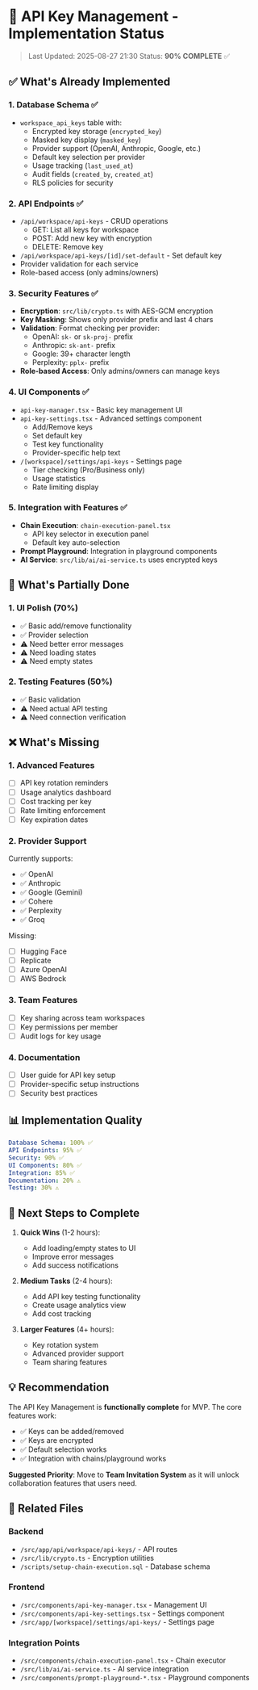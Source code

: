 # 🔑 API Key Management - Implementation Status

> Last Updated: 2025-08-27 21:30
> Status: **90% COMPLETE** ✅

## ✅ What's Already Implemented

### 1. **Database Schema** ✅
- `workspace_api_keys` table with:
  - Encrypted key storage (`encrypted_key`)
  - Masked key display (`masked_key`)
  - Provider support (OpenAI, Anthropic, Google, etc.)
  - Default key selection per provider
  - Usage tracking (`last_used_at`)
  - Audit fields (`created_by`, `created_at`)
  - RLS policies for security

### 2. **API Endpoints** ✅
- `/api/workspace/api-keys` - CRUD operations
  - GET: List all keys for workspace
  - POST: Add new key with encryption
  - DELETE: Remove key
- `/api/workspace/api-keys/[id]/set-default` - Set default key
- Provider validation for each service
- Role-based access (only admins/owners)

### 3. **Security Features** ✅
- **Encryption**: `src/lib/crypto.ts` with AES-GCM encryption
- **Key Masking**: Shows only provider prefix and last 4 chars
- **Validation**: Format checking per provider:
  - OpenAI: `sk-` or `sk-proj-` prefix
  - Anthropic: `sk-ant-` prefix
  - Google: 39+ character length
  - Perplexity: `pplx-` prefix
- **Role-based Access**: Only admins/owners can manage keys

### 4. **UI Components** ✅
- `api-key-manager.tsx` - Basic key management UI
- `api-key-settings.tsx` - Advanced settings component
  - Add/Remove keys
  - Set default key
  - Test key functionality
  - Provider-specific help text
- `/[workspace]/settings/api-keys` - Settings page
  - Tier checking (Pro/Business only)
  - Usage statistics
  - Rate limiting display

### 5. **Integration with Features** ✅
- **Chain Execution**: `chain-execution-panel.tsx`
  - API key selector in execution panel
  - Default key auto-selection
- **Prompt Playground**: Integration in playground components
- **AI Service**: `src/lib/ai/ai-service.ts` uses encrypted keys

## 🔄 What's Partially Done

### 1. **UI Polish** (70%)
- ✅ Basic add/remove functionality
- ✅ Provider selection
- ⚠️ Need better error messages
- ⚠️ Need loading states
- ⚠️ Need empty states

### 2. **Testing Features** (50%)
- ✅ Basic validation
- ⚠️ Need actual API testing
- ⚠️ Need connection verification

## ❌ What's Missing

### 1. **Advanced Features**
- [ ] API key rotation reminders
- [ ] Usage analytics dashboard
- [ ] Cost tracking per key
- [ ] Rate limiting enforcement
- [ ] Key expiration dates

### 2. **Provider Support**
Currently supports:
- ✅ OpenAI
- ✅ Anthropic
- ✅ Google (Gemini)
- ✅ Cohere
- ✅ Perplexity
- ✅ Groq

Missing:
- [ ] Hugging Face
- [ ] Replicate
- [ ] Azure OpenAI
- [ ] AWS Bedrock

### 3. **Team Features**
- [ ] Key sharing across team workspaces
- [ ] Key permissions per member
- [ ] Audit logs for key usage

### 4. **Documentation**
- [ ] User guide for API key setup
- [ ] Provider-specific setup instructions
- [ ] Security best practices

## 📊 Implementation Quality

```yaml
Database Schema: 100% ✅
API Endpoints: 95% ✅
Security: 90% ✅
UI Components: 80% ✅
Integration: 85% ✅
Documentation: 20% ⚠️
Testing: 30% ⚠️
```

## 🎯 Next Steps to Complete

1. **Quick Wins** (1-2 hours):
   - Add loading/empty states to UI
   - Improve error messages
   - Add success notifications

2. **Medium Tasks** (2-4 hours):
   - Add API key testing functionality
   - Create usage analytics view
   - Add cost tracking

3. **Larger Features** (4+ hours):
   - Key rotation system
   - Advanced provider support
   - Team sharing features

## 💡 Recommendation

The API Key Management is **functionally complete** for MVP. The core features work:
- ✅ Keys can be added/removed
- ✅ Keys are encrypted
- ✅ Default selection works
- ✅ Integration with chains/playground works

**Suggested Priority**: Move to **Team Invitation System** as it will unlock collaboration features that users need.

## 🔗 Related Files

### Backend
- `/src/app/api/workspace/api-keys/` - API routes
- `/src/lib/crypto.ts` - Encryption utilities
- `/scripts/setup-chain-execution.sql` - Database schema

### Frontend
- `/src/components/api-key-manager.tsx` - Management UI
- `/src/components/api-key-settings.tsx` - Settings component
- `/src/app/[workspace]/settings/api-keys/` - Settings page

### Integration Points
- `/src/components/chain-execution-panel.tsx` - Chain executor
- `/src/lib/ai/ai-service.ts` - AI service integration
- `/src/components/prompt-playground-*.tsx` - Playground components